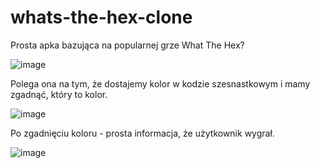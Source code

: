 # whats-the-hex-clone
Prosta apka bazująca na popularnej grze What The Hex?

![image](https://github.com/zielonek252/whats-the-hex-clone/assets/83509587/b42b7d06-8754-47f5-a383-ce1563643496)

Polega ona na tym, że dostajemy kolor w kodzie szesnastkowym i mamy zgadnąć, który to kolor.

![image](https://github.com/zielonek252/whats-the-hex-clone/assets/83509587/803ac160-87ea-44e8-aa00-51f23ea1a915)

Po zgadnięciu koloru - prosta informacja, że użytkownik wygrał.

![image](https://github.com/zielonek252/whats-the-hex-clone/assets/83509587/5360a77a-a92e-49b8-a7fe-3e71a21344b9)
